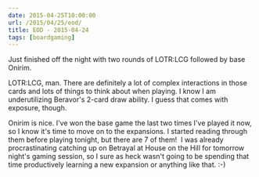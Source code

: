 ```yaml
---
date: 2015-04-25T10:00:00
url: /2015/04/25/eod/
title: EOD - 2015-04-24
tags: [boardgaming]
---
```


Just finished off the night with two rounds of LOTR:LCG followed by base Onirim.

LOTR:LCG, man. There are definitely a lot of complex interactions in those cards and lots of things to think about when playing.  I know I am underutilizing Beravor's 2-card draw ability.  I guess that comes with exposure, though.

Onirim is nice.  I've won the base game the last two times I've played it now, so I know it's time to move on to the expansions.  I started reading through them before playing tonight, but there are 7 of them!  I was already procrastinating catching up on Betrayal at House on the Hill for tomorrow night's gaming session, so I sure as heck wasn't going to be spending that time productively learning a new expansion or anything like that. :-)